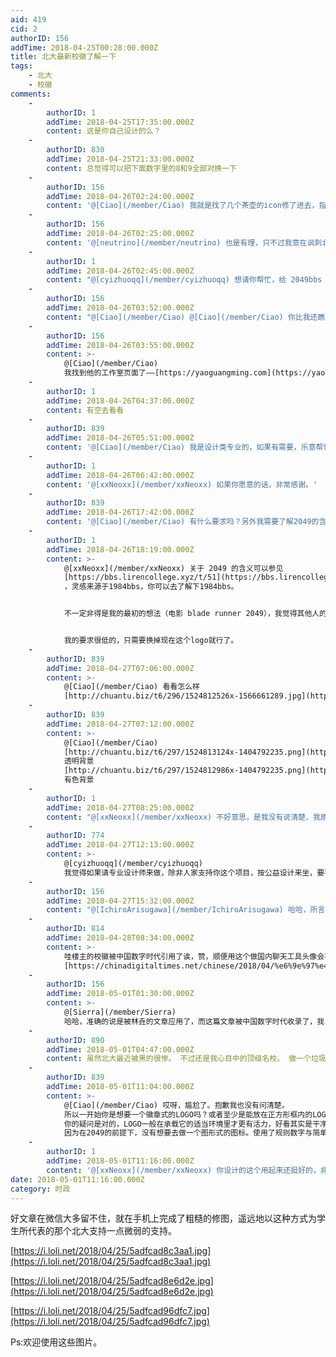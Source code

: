 ```yaml
---
aid: 419
cid: 2
authorID: 156
addTime: 2018-04-25T00:28:00.000Z
title: 北大最新校徽了解一下
tags:
    - 北大
    - 校徽
comments:
    -
        authorID: 1
        addTime: 2018-04-25T17:35:00.000Z
        content: 这是你自己设计的么？
    -
        authorID: 830
        addTime: 2018-04-25T21:33:00.000Z
        content: 总觉得可以把下面数字里的8和9全部对换一下
    -
        authorID: 156
        addTime: 2018-04-26T02:24:00.000Z
        content: '@[Ciao](/member/Ciao) 我就是找了几个茶壶的icon修了进去，指代近期频繁的约谈喝茶事件。'
    -
        authorID: 156
        addTime: 2018-04-26T02:25:00.000Z
        content: '@[neutrino](/member/neutrino) 也是有理，只不过我意在讽刺北大对学生的约谈喝茶。'
    -
        authorID: 1
        addTime: 2018-04-26T02:45:00.000Z
        content: "@[cyizhuoqq](/member/cyizhuoqq) 想请你帮忙，给 2049bbs 设计一个 logo \U0001F60F\U0001F60F\U0001F60F"
    -
        authorID: 156
        addTime: 2018-04-26T03:52:00.000Z
        content: "@[Ciao](/member/Ciao) @[Ciao](/member/Ciao) 你比我还瞧得起我自己，我就是用APP修修图而已，比自拍美颜强不出多少\U0001F636刚我想说淘宝一大堆设计的，不过想来也不会尽如人意。\n\n那么重点来了，老C知道书伴（原Kindle伴侣）吗？——bookfere.com——书伴的运营者么广明是一个独立设计师，从书伴这个网站UI和他的朋友圈看，我就很喜欢他的风格，我记得电脑版网站（手机浏览器怎么改UA都上不了电脑版）下面可以找到他的个人页面，要不考虑一下花点\U0001F4B0请他设计个好的？"
    -
        authorID: 156
        addTime: 2018-04-26T03:55:00.000Z
        content: >-
            @[Ciao](/member/Ciao)
            我找到他的工作室页面了——[https://yaoguangming.com](https://yaoguangming.com)
    -
        authorID: 1
        addTime: 2018-04-26T04:37:00.000Z
        content: 有空去看看
    -
        authorID: 839
        addTime: 2018-04-26T05:51:00.000Z
        content: '@[Ciao](/member/Ciao) 我是设计类专业的，如果有需要，乐意帮忙。'
    -
        authorID: 1
        addTime: 2018-04-26T06:42:00.000Z
        content: '@[xxNeoxx](/member/xxNeoxx) 如果你愿意的话，非常感谢。'
    -
        authorID: 839
        addTime: 2018-04-26T17:42:00.000Z
        content: '@[Ciao](/member/Ciao) 有什么要求吗？另外我需要了解2049的含义，Logo想要传达什么意味。'
    -
        authorID: 1
        addTime: 2018-04-26T18:19:00.000Z
        content: >-
            @[xxNeoxx](/member/xxNeoxx) 关于 2049 的含义可以参见
            [https://bbs.lirencollege.xyz/t/51](https://bbs.lirencollege.xyz/t/51)
            ，灵感来源于1984bbs，你可以去了解下1984bbs。


            不一定非得是我的最初的想法（电影 blade runner 2049），我觉得其他人的想法也挺好。大概理念就是无拘无束聊天吧。


            我的要求很低的，只需要换掉现在这个logo就行了。
    -
        authorID: 839
        addTime: 2018-04-27T07:06:00.000Z
        content: >-
            @[Ciao](/member/Ciao) 看看怎么样
            [http://chuantu.biz/t6/296/1524812526x-1566661289.jpg](http://chuantu.biz/t6/296/1524812526x-1566661289.jpg)
    -
        authorID: 839
        addTime: 2018-04-27T07:12:00.000Z
        content: >-
            @[Ciao](/member/Ciao)
            [http://chuantu.biz/t6/297/1524813124x-1404792235.png](http://chuantu.biz/t6/297/1524813124x-1404792235.png)
            透明背景
            [http://chuantu.biz/t6/297/1524812986x-1404792235.png](http://chuantu.biz/t6/297/1524812986x-1404792235.png)
            有色背景
    -
        authorID: 1
        addTime: 2018-04-27T08:25:00.000Z
        content: "@[xxNeoxx](/member/xxNeoxx) 不好意思，是我没有说清楚，我原本想要替换的是这个 icon， [https://bbs.lirencollege.xyz/static/favicon.ico](https://bbs.lirencollege.xyz/static/favicon.ico) 你做的这个看起来像是一个 banner，当然这个 banner 也很有用啦。\n\n不知道为什么，单独看你下面的这个觉得不是很好看，但是嵌入到网站里的觉得很漂亮\U0001F604，这种效果是咋做出来的，对设计是一点都不懂……"
    -
        authorID: 774
        addTime: 2018-04-27T12:13:00.000Z
        content: >-
            @[cyizhuoqq](/member/cyizhuoqq)
            我觉得如果请专业设计师来做，除非人家支持你这个项目，按公益设计来坐，要不然可能就不是一点钱的事了……不要把设计这东西想得太廉价
    -
        authorID: 156
        addTime: 2018-04-27T15:32:00.000Z
        content: "@[IchiroArisugawa](/member/IchiroArisugawa) 哈哈，所言极是啊！\n\n还好帖子里有位朋友帮忙设计了现在的“2049BBS”图标，不然@Ciao 可要破费了\U0001F4B8\n\n不过我原来还想着可以众筹请人设计LOGO，用我可怜巴巴的零花钱做点贡献勒"
    -
        authorID: 814
        addTime: 2018-04-28T08:34:00.000Z
        content: >-
            哇楼主的校徽被中国数字时代引用了诶，赞，顺便用这个做国内聊天工具头像会不会被查水表：P
            [https://chinadigitaltimes.net/chinese/2018/04/%e6%9e%97%e4%b8%89%e5%9c%9f%ef%bc%9a%e8%ae%ba%e6%9c%80%e8%bf%91%e7%9a%84%e5%a4%a7%e5%ad%97%e6%8a%a5/](https://chinadigitaltimes.net/chinese/2018/04/%e6%9e%97%e4%b8%89%e5%9c%9f%ef%bc%9a%e8%ae%ba%e6%9c%80%e8%bf%91%e7%9a%84%e5%a4%a7%e5%ad%97%e6%8a%a5/)
    -
        authorID: 156
        addTime: 2018-05-01T01:30:00.000Z
        content: >-
            @[Sierra](/member/Sierra)
            哈哈，准确的说是被林垚的文章应用了，而这篇文章被中国数字时代收录了，我自己也把这个当成朋友圈背景墙 了
    -
        authorID: 890
        addTime: 2018-05-01T04:47:00.000Z
        content: 虽然北大最近被黑的很惨。 不过还是我心目中的顶级名校。 做一个垃圾大学毕业的。 我觉得自己还不够资格评价这样的一个学校。
    -
        authorID: 839
        addTime: 2018-05-01T11:04:00.000Z
        content: >-
            @[Ciao](/member/Ciao) 哎呀，尴尬了。抱歉我也没有问清楚。
            所以一开始你是想要一个徽章式的LOGO吗？或者至少是能放在正方形框内的LOGO。用来替换网页标签的图标favicon.ico？我可以找时间补充一个这样的LOGO。
            你的疑问是对的，LOGO一般在承载它的适当环境里才更有活力，好看其实是干净的网站作为环境和LOGO配合的结果。
            因为在2049的前提下，没有想要去做一个图形式的图标。使用了规则数字与简单图形的重复排列/反向倾斜这样的形式。选用沉稳的色彩。总体上是一个为了传达「理性、自由」的保守解决方案。因为时间、沟通、自己的理解有限离让人满意的效果还有距离，还望多多包涵。
    -
        authorID: 1
        addTime: 2018-05-01T11:16:00.000Z
        content: '@[xxNeoxx](/member/xxNeoxx) 你设计的这个用起来还挺好的，非常感谢！'
date: 2018-05-01T11:16:00.000Z
category: 时政
---
```


好文章在微信大多留不住，就在手机上完成了粗糙的修图，遥远地以这种方式为学生所代表的那个北大支持一点微弱的支持。

[https://i.loli.net/2018/04/25/5adfcad8c3aa1.jpg](https://i.loli.net/2018/04/25/5adfcad8c3aa1.jpg)

[https://i.loli.net/2018/04/25/5adfcad8e6d2e.jpg](https://i.loli.net/2018/04/25/5adfcad8e6d2e.jpg)

[https://i.loli.net/2018/04/25/5adfcad96dfc7.jpg](https://i.loli.net/2018/04/25/5adfcad96dfc7.jpg)

Ps:欢迎使用这些图片。
